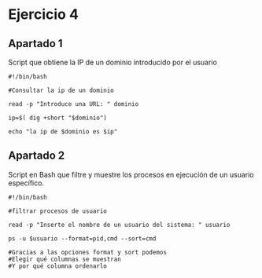# Ejercicio 4  
## Apartado 1  
Script que obtiene la IP de un dominio introducido por el usuario

~~~
#!/bin/bash

#Consultar la ip de un dominio 

read -p "Introduce una URL: " dominio

ip=$( dig +short "$dominio")

echo "la ip de $dominio es $ip"

~~~

## Apartado 2  
Script en Bash que filtre y muestre los procesos en ejecución de un usuario específico.

~~~
#!/bin/bash

#filtrar procesos de usuario

read -p "Inserte el nombre de un usuario del sistema: " usuario

ps -u $usuario --format=pid,cmd --sort=cmd

#Gracias a las opciones format y sort podemos 
#Elegir qué columnas se muestran 
#Y por qué columna ordenarlo
~~~

